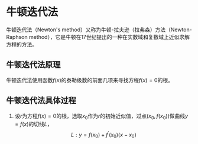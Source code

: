# 牛顿迭代法
牛顿迭代法（Newton's method）又称为牛顿-拉夫逊（拉弗森）方法（Newton-Raphson method），它是牛顿在17世纪提出的一种在实数域和复数域上近似求解方程的方法。
## 牛顿迭代法原理
牛顿迭代法使用函数$f(x)$的泰勒级数的前面几项来寻找方程$f(x)=0$的根。
## 牛顿迭代法具体过程
1. 设$r$为方程$f(x)=0$的根，选取$x_0$作为$r$的初始近似值，过点$(x_0,f(x_0))$做曲线$y=f(x)$的切线$L$，
$$L:y=f(x_0)+f^{'}(x_0)(x-x_0)$$
<!--stackedit_data:
eyJoaXN0b3J5IjpbLTE2MTgyMzk4NThdfQ==
-->